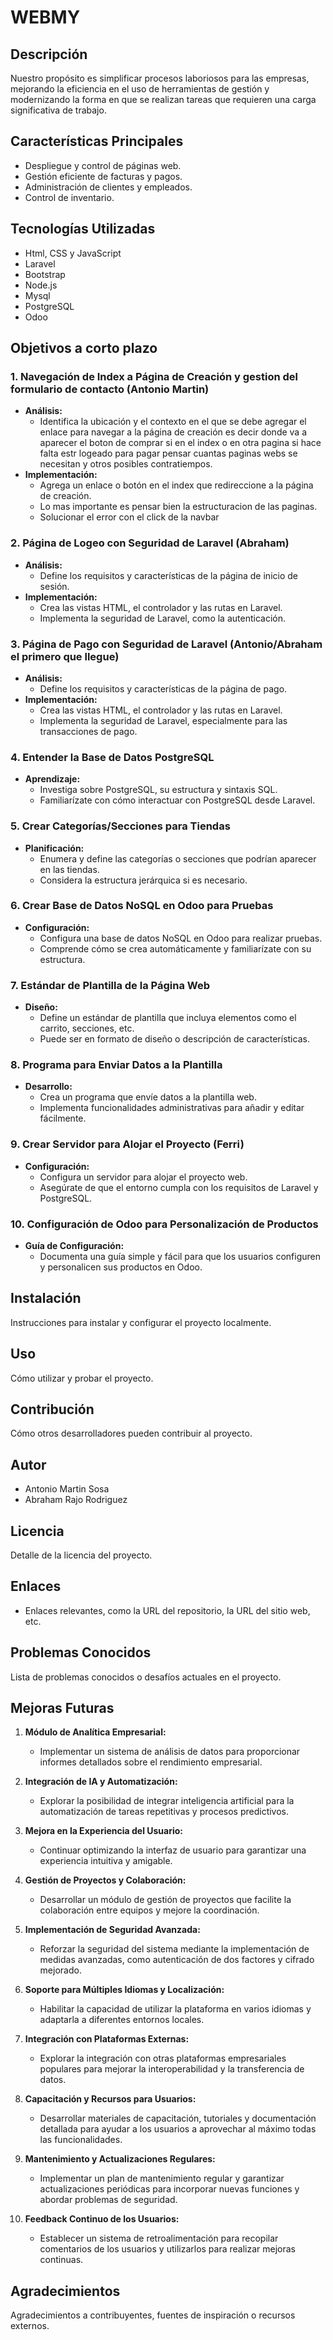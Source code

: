 # WEBMY

## Descripción

Nuestro propósito es simplificar procesos laboriosos para las empresas, mejorando la eficiencia en el uso de herramientas de gestión y modernizando la forma en que se realizan tareas que requieren una carga significativa de trabajo.

## Características Principales
- Despliegue y control de páginas web.
- Gestión eficiente de facturas y pagos.
- Administración de clientes y empleados.
- Control de inventario.

## Tecnologías Utilizadas
- Html, CSS y JavaScript
- Laravel
- Bootstrap
- Node.js
- Mysql
- PostgreSQL
- Odoo

## Objetivos a corto plazo

### 1. Navegación de Index a Página de Creación y gestion del formulario de contacto (Antonio Martin)
   - **Análisis:**
     - Identifica la ubicación y el contexto en el que se debe agregar el enlace para navegar a la página de creación es decir donde va a aparecer el boton de comprar si en el index o en otra pagina si hace falta estr logeado para pagar pensar cuantas paginas webs se necesitan y otros posibles contratiempos.
   - **Implementación:**
     - Agrega un enlace o botón en el index que redireccione a la página de creación.
     - Lo mas importante es pensar bien la estructuracion de las paginas.
     - Solucionar el error con el click de la navbar

### 2. Página de Logeo con Seguridad de Laravel (Abraham)
   - **Análisis:**
     - Define los requisitos y características de la página de inicio de sesión.
   - **Implementación:**
     - Crea las vistas HTML, el controlador y las rutas en Laravel.
     - Implementa la seguridad de Laravel, como la autenticación.

### 3. Página de Pago con Seguridad de Laravel (Antonio/Abraham el primero que llegue)
   - **Análisis:**
     - Define los requisitos y características de la página de pago.
   - **Implementación:**
     - Crea las vistas HTML, el controlador y las rutas en Laravel.
     - Implementa la seguridad de Laravel, especialmente para las transacciones de pago.

### 4. Entender la Base de Datos PostgreSQL
   - **Aprendizaje:**
     - Investiga sobre PostgreSQL, su estructura y sintaxis SQL.
     - Familiarízate con cómo interactuar con PostgreSQL desde Laravel.

### 5. Crear Categorías/Secciones para Tiendas
   - **Planificación:**
     - Enumera y define las categorías o secciones que podrían aparecer en las tiendas.
     - Considera la estructura jerárquica si es necesario.

### 6. Crear Base de Datos NoSQL en Odoo para Pruebas
   - **Configuración:**
     - Configura una base de datos NoSQL en Odoo para realizar pruebas.
     - Comprende cómo se crea automáticamente y familiarízate con su estructura.

### 7. Estándar de Plantilla de la Página Web 
   - **Diseño:**
     - Define un estándar de plantilla que incluya elementos como el carrito, secciones, etc.
     - Puede ser en formato de diseño o descripción de características.

### 8. Programa para Enviar Datos a la Plantilla 
   - **Desarrollo:**
     - Crea un programa que envíe datos a la plantilla web.
     - Implementa funcionalidades administrativas para añadir y editar fácilmente.

### 9. Crear Servidor para Alojar el Proyecto (Ferri)
   - **Configuración:**
     - Configura un servidor para alojar el proyecto web.
     - Asegúrate de que el entorno cumpla con los requisitos de Laravel y PostgreSQL.

### 10. Configuración de Odoo para Personalización de Productos 
   - **Guía de Configuración:**
     - Documenta una guía simple y fácil para que los usuarios configuren y personalicen sus productos en Odoo.

  

## Instalación
Instrucciones para instalar y configurar el proyecto localmente.

## Uso
Cómo utilizar y probar el proyecto.

## Contribución
Cómo otros desarrolladores pueden contribuir al proyecto.

## Autor
 - Antonio Martin Sosa
 - Abraham Rajo Rodriguez

## Licencia
Detalle de la licencia del proyecto.

## Enlaces
- Enlaces relevantes, como la URL del repositorio, la URL del sitio web, etc.

## Problemas Conocidos
Lista de problemas conocidos o desafíos actuales en el proyecto.

## Mejoras Futuras

1. **Módulo de Analítica Empresarial:**
   - Implementar un sistema de análisis de datos para proporcionar informes detallados sobre el rendimiento empresarial.

2. **Integración de IA y Automatización:**
   - Explorar la posibilidad de integrar inteligencia artificial para la automatización de tareas repetitivas y procesos predictivos.

3. **Mejora en la Experiencia del Usuario:**
   - Continuar optimizando la interfaz de usuario para garantizar una experiencia intuitiva y amigable.

4. **Gestión de Proyectos y Colaboración:**
   - Desarrollar un módulo de gestión de proyectos que facilite la colaboración entre equipos y mejore la coordinación.

5. **Implementación de Seguridad Avanzada:**
   - Reforzar la seguridad del sistema mediante la implementación de medidas avanzadas, como autenticación de dos factores y cifrado mejorado.

6. **Soporte para Múltiples Idiomas y Localización:**
   - Habilitar la capacidad de utilizar la plataforma en varios idiomas y adaptarla a diferentes entornos locales.

7. **Integración con Plataformas Externas:**
   - Explorar la integración con otras plataformas empresariales populares para mejorar la interoperabilidad y la transferencia de datos.

8. **Capacitación y Recursos para Usuarios:**
   - Desarrollar materiales de capacitación, tutoriales y documentación detallada para ayudar a los usuarios a aprovechar al máximo todas las funcionalidades.

9. **Mantenimiento y Actualizaciones Regulares:**
   - Implementar un plan de mantenimiento regular y garantizar actualizaciones periódicas para incorporar nuevas funciones y abordar problemas de seguridad.

10. **Feedback Continuo de los Usuarios:**
    - Establecer un sistema de retroalimentación para recopilar comentarios de los usuarios y utilizarlos para realizar mejoras continuas.

## Agradecimientos
Agradecimientos a contribuyentes, fuentes de inspiración o recursos externos.
